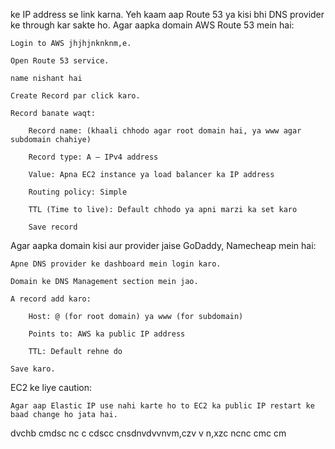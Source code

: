 ke IP address se link karna. Yeh kaam aap Route 53 ya kisi bhi DNS provider ke through kar sakte ho.
Agar aapka domain AWS Route 53 mein hai:

    Login to AWS jhjhjnknknm,e.

    Open Route 53 service.

    name nishant hai

    Create Record par click karo.

    Record banate waqt:

        Record name: (khaali chhodo agar root domain hai, ya www agar subdomain chahiye)

        Record type: A – IPv4 address

        Value: Apna EC2 instance ya load balancer ka IP address

        Routing policy: Simple

        TTL (Time to live): Default chhodo ya apni marzi ka set karo

        Save record

Agar aapka domain kisi aur provider jaise GoDaddy, Namecheap mein hai:

    Apne DNS provider ke dashboard mein login karo.

    Domain ke DNS Management section mein jao.

    A record add karo:

        Host: @ (for root domain) ya www (for subdomain)

        Points to: AWS ka public IP address

        TTL: Default rehne do

    Save karo.

EC2 ke liye caution:

    Agar aap Elastic IP use nahi karte ho to EC2 ka public IP restart ke baad change ho jata hai.

    
dvchb cmdsc nc  c cdscc 
cnsdnvdvvnvm,czv v n,xzc
ncnc cmc cm 